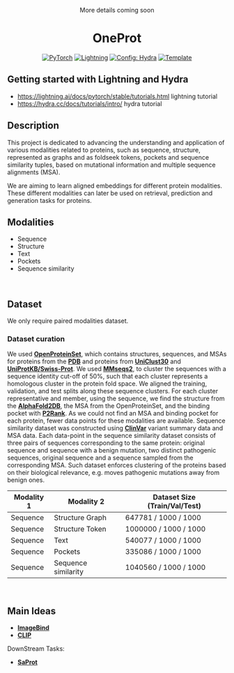 

<div align="center">

More details coming soon

# OneProt

<a href="https://pytorch.org/get-started/locally/"><img alt="PyTorch" src="https://img.shields.io/badge/PyTorch-ee4c2c?logo=pytorch&logoColor=white"></a>
<a href="https://pytorchlightning.ai/"><img alt="Lightning" src="https://img.shields.io/badge/-Lightning-792ee5?logo=pytorchlightning&logoColor=white"></a>
<a href="https://hydra.cc/"><img alt="Config: Hydra" src="https://img.shields.io/badge/Config-Hydra-89b8cd"></a>
<a href="https://github.com/ashleve/lightning-hydra-template"><img alt="Template" src="https://img.shields.io/badge/-Lightning--Hydra--Template-017F2F?style=flat&logo=github&labelColor=gray"></a><br>


</div>

## Getting started with Lightning and Hydra
- https://lightning.ai/docs/pytorch/stable/tutorials.html lightning tutorial
- https://hydra.cc/docs/tutorials/intro/ hydra tutorial

## Description

This project is dedicated to advancing the understanding and application of various modalities related to proteins, such as sequence, structure, represented as graphs and as foldseek tokens, pockets and sequence similarity tuples, based on mutational information and multiple sequence alignments (MSA). 

We are aiming to learn aligned embeddings for different protein modalities. These different modalities can later be used on retrieval, prediction and generation tasks for proteins. 

## Modalities 

- Sequence
- Structure
- Text
- Pockets
- Sequence similarity

<br>

## Dataset 
We only require paired modalities dataset. 
### Dataset curation

We used [**OpenProteinSet**](https://registry.opendata.aws/openfold/), which contains structures, sequences, and MSAs for proteins from the [**PDB**](https://www.rcsb.org) and proteins from [**UniClust30**](https://uniclust.mmseqs.com) and [**UniProtKB/Swiss-Prot**](https://www.expasy.org/resources/uniprotkb-swiss-prot). We used [**MMseqs2**](https://github.com/soedinglab/MMseqs2), to cluster the sequences with a sequence identity cut-off of 50\%, such that each cluster represents a homologous cluster in the protein fold space. We aligned the training, validation, and test splits along these sequence clusters. For each cluster representative and member, using the sequence, we find the structure from the [**AlphaFold2DB**](https://alphafold.ebi.ac.uk), the MSA from the OpenProteinSet, and the binding pocket with [**P2Rank**](https://github.com/rdk/p2rank). As we could not find an MSA and binding pocket for each protein, fewer data points for these modalities are available. Sequence similarity dataset was constructed using [**ClinVar**]( https://www.clinicalgenome.org/data-sharing/clinvar/) variant summary data and MSA data. Each data-point in the sequence similarity dataset consists of three pairs of sequences corresponding to the same protein: original sequence and sequence with a benign mutation, two distinct pathogenic sequences, original sequence and a sequence sampled from the corresponding MSA. Such dataset enforces clustering of the proteins based on their biological relevance, e.g. moves pathogenic mutations away from benign ones.

| Modality 1 | Modality 2 | Dataset Size (Train/Val/Test) |
|----------|----------|----------|
| Sequence | Structure Graph | 647781 / 1000 / 1000 |
| Sequence | Structure Token | 1000000 / 1000 / 1000 |
| Sequence | Text | 540077 / 1000 / 1000 |
| Sequence | Pockets | 335086 / 1000 / 1000|
| Sequence | Sequence similarity| 1040560 / 1000 / 1000|



<br>

## Main Ideas


- [**ImageBind**](https://arxiv.org/abs/2305.05665)
- [**CLIP**](https://arxiv.org/abs/2103.00020)

DownStream Tasks:

- [**SaProt**](https://www.biorxiv.org/content/10.1101/2023.10.01.)
<br>
